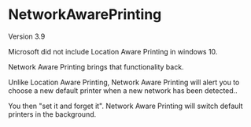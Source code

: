 # NetworkAwarePrinting
Version 3.9

Microsoft did not include Location Aware Printing in windows 10.

Network Aware Printing brings that functionality back.

Unlike Location Aware Printing, Network Aware Printing will alert you to choose a new default printer when a new network has been detected..

You then "set it and forget it". Network Aware Printing will switch default printers in the background.
